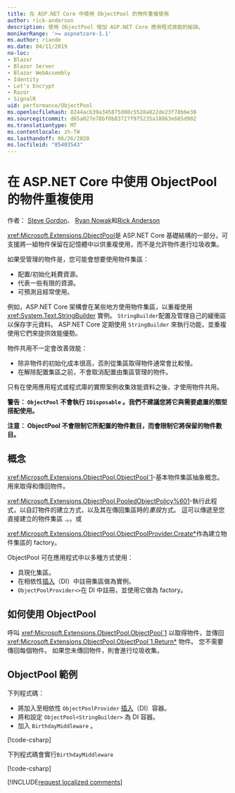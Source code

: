 ```yaml
---
title: 在 ASP.NET Core 中使用 ObjectPool 的物件重複使用
author: rick-anderson
description: 使用 ObjectPool 增加 ASP.NET Core 應用程式效能的秘訣。
monikerRange: '>= aspnetcore-1.1'
ms.author: riande
ms.date: 04/11/2019
no-loc:
- Blazor
- Blazor Server
- Blazor WebAssembly
- Identity
- Let's Encrypt
- Razor
- SignalR
uid: performance/ObjectPool
ms.openlocfilehash: 8244acb39a345875d80c5528a822de23f78b6e38
ms.sourcegitcommit: d65a027e78bf0b83727f975235a18863e685d902
ms.translationtype: MT
ms.contentlocale: zh-TW
ms.lasthandoff: 06/26/2020
ms.locfileid: "85403543"
---
```

# <a name="object-reuse-with-objectpool-in-aspnet-core"></a>在 ASP.NET Core 中使用 ObjectPool 的物件重複使用

作者： [Steve Gordon](https://twitter.com/stevejgordon)、 [Ryan Nowak](https://github.com/rynowak)和[Rick Anderson](https://twitter.com/RickAndMSFT)

<xref:Microsoft.Extensions.ObjectPool>是 ASP.NET Core 基礎結構的一部分，可支援將一組物件保留在記憶體中以供重複使用，而不是允許物件進行垃圾收集。

如果受管理的物件是，您可能會想要使用物件集區：

- 配置/初始化耗費資源。
- 代表一些有限的資源。
- 可預測且經常使用。

例如，ASP.NET Core 架構會在某些地方使用物件集區，以重複使用 <xref:System.Text.StringBuilder> 實例。 `StringBuilder`配置及管理自己的緩衝區以保存字元資料。 ASP.NET Core 定期使用 `StringBuilder` 來執行功能，並重複使用它們來提供效能優勢。

物件共用不一定會改善效能：

- 除非物件的初始化成本很高，否則從集區取得物件通常會比較慢。
- 在解除配置集區之前，不會取消配置由集區管理的物件。

只有在使用應用程式或程式庫的實際案例收集效能資料之後，才使用物件共用。

**警告： `ObjectPool` 不會執行 `IDisposable` 。我們不建議您將它與需要處置的類型搭配使用。**

**注意： ObjectPool 不會限制它所配置的物件數目，而會限制它將保留的物件數目。**

## <a name="concepts"></a>概念

<xref:Microsoft.Extensions.ObjectPool.ObjectPool`1>-基本物件集區抽象概念。 用來取得和傳回物件。

<xref:Microsoft.Extensions.ObjectPool.PooledObjectPolicy%601>-執行此程式，以自訂物件的建立方式，以及其在傳回集區時的*重設*方式。 這可以傳遞至您直接建立的物件集區 .。。或

<xref:Microsoft.Extensions.ObjectPool.ObjectPoolProvider.Create*>作為建立物件集區的 factory。
<!-- REview, there is no ObjectPoolProvider<T> -->

ObjectPool 可在應用程式中以多種方式使用：

* 具現化集區。
* 在相依性[插入](xref:fundamentals/dependency-injection)（DI）中註冊集區做為實例。
* `ObjectPoolProvider<>`在 DI 中註冊，並使用它做為 factory。

## <a name="how-to-use-objectpool"></a>如何使用 ObjectPool

呼叫 <xref:Microsoft.Extensions.ObjectPool.ObjectPool`1> 以取得物件，並傳回 <xref:Microsoft.Extensions.ObjectPool.ObjectPool`1.Return*> 物件。  您不需要傳回每個物件。 如果您未傳回物件，則會進行垃圾收集。

## <a name="objectpool-sample"></a>ObjectPool 範例

下列程式碼：

* 將加入至相依性 `ObjectPoolProvider` [插入](xref:fundamentals/dependency-injection)（DI）容器。
* 將和設定 `ObjectPool<StringBuilder>` 為 DI 容器。
* 加入 `BirthdayMiddleware` 。

[!code-csharp[](ObjectPool/ObjectPoolSample/Startup.cs?name=snippet)]

下列程式碼會實行`BirthdayMiddleware`

[!code-csharp[](ObjectPool/ObjectPoolSample/BirthdayMiddleware.cs?name=snippet)]

[!INCLUDE[request localized comments](~/includes/code-comments-loc.md)]
